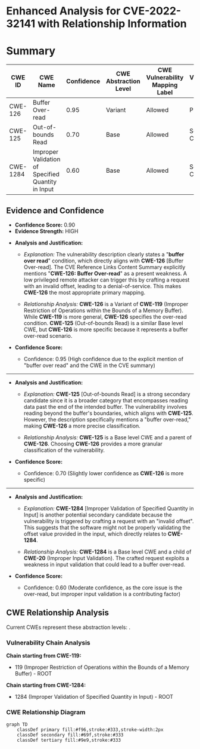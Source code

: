 # Enhanced Analysis for CVE-2022-32141 with Relationship Information

# Summary
| CWE ID | CWE Name | Confidence | CWE Abstraction Level | CWE Vulnerability Mapping Label | CWE-Vulnerability Mapping Notes |
|---|---|---|---|---|---|
| CWE-126 | Buffer Over-read | 0.95 | Variant | Allowed | Primary CWE |
| CWE-125 | Out-of-bounds Read | 0.70 | Base | Allowed | Secondary Candidate |
| CWE-1284 | Improper Validation of Specified Quantity in Input | 0.60 | Base | Allowed | Secondary Candidate |

## Evidence and Confidence

*   **Confidence Score:** 0.90
*   **Evidence Strength:** HIGH

- **Analysis and Justification:**  
  - *Explanation:* The vulnerability description clearly states a "**buffer over read**" condition, which directly aligns with **CWE-126** [Buffer Over-read]. The CVE Reference Links Content Summary explicitly mentions "**CWE-126: Buffer Over-read**" as a present weakness. A low privileged remote attacker can trigger this by crafting a request with an invalid offset, leading to a denial-of-service. This makes **CWE-126** the most appropriate primary mapping.
  
  - *Relationship Analysis:* **CWE-126** is a Variant of **CWE-119** (Improper Restriction of Operations within the Bounds of a Memory Buffer). While **CWE-119** is more general, **CWE-126** specifies the over-read condition. **CWE-125** (Out-of-bounds Read) is a similar Base level CWE, but **CWE-126** is more specific because it represents a buffer over-read scenario.

- **Confidence Score:**  
  - Confidence: 0.95 (High confidence due to the explicit mention of "buffer over read" and the CWE in the CVE summary)

---

- **Analysis and Justification:**  
  - *Explanation:* **CWE-125** [Out-of-bounds Read] is a strong secondary candidate since it is a broader category that encompasses reading data past the end of the intended buffer. The vulnerability involves reading beyond the buffer's boundaries, which aligns with **CWE-125**. However, the description specifically mentions a "buffer over-read," making **CWE-126** a more precise classification.
  
  - *Relationship Analysis:* **CWE-125** is a Base level CWE and a parent of **CWE-126**. Choosing **CWE-126** provides a more granular classification of the vulnerability.

- **Confidence Score:**  
  - Confidence: 0.70 (Slightly lower confidence as **CWE-126** is more specific)

---

- **Analysis and Justification:**  
  - *Explanation:* **CWE-1284** [Improper Validation of Specified Quantity in Input] is another potential secondary candidate because the vulnerability is triggered by crafting a request with an "invalid offset". This suggests that the software might not be properly validating the offset value provided in the input, which directly relates to **CWE-1284**.
  
  - *Relationship Analysis:* **CWE-1284** is a Base level CWE and a child of **CWE-20** (Improper Input Validation). The crafted request exploits a weakness in input validation that could lead to a buffer over-read.

- **Confidence Score:**  
  - Confidence: 0.60 (Moderate confidence, as the core issue is the over-read, but improper input validation is a contributing factor)


## CWE Relationship Analysis

Current CWEs represent these abstraction levels: .


### Vulnerability Chain Analysis

**Chain starting from CWE-119:**
- 119 (Improper Restriction of Operations within the Bounds of a Memory Buffer) - ROOT


**Chain starting from CWE-1284:**
- 1284 (Improper Validation of Specified Quantity in Input) - ROOT



### CWE Relationship Diagram

```mermaid
graph TD
    classDef primary fill:#f96,stroke:#333,stroke-width:2px
    classDef secondary fill:#69f,stroke:#333
    classDef tertiary fill:#9e9,stroke:#333
```
